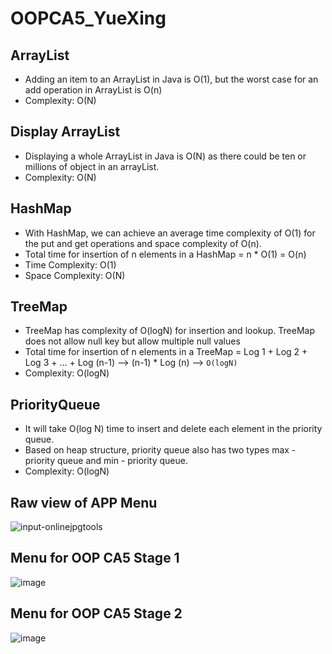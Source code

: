 # OOPCA5_YueXing


## ArrayList
* Adding an item to an ArrayList in Java is O(1), but the worst case for an add operation in ArrayList is O(n)
* Complexity: O(N)


## Display ArrayList
* Displaying a whole ArrayList in Java is O(N) as there could be ten or millions of object in an arrayList.
* Complexity: O(N)


## HashMap
* With HashMap, we can achieve an average time complexity of O(1) for the put and get operations and space complexity of O(n).
* Total time for insertion of n elements in a HashMap = n * O(1) = O(n)
* Time Complexity: O(1)
* Space Complexity: O(N)

## TreeMap 
* TreeMap has complexity of O(logN) for insertion and lookup. TreeMap does not allow null key but allow multiple null values
* Total  time for insertion of n elements in a TreeMap = Log 1 + Log 2 + Log 3 + ... + Log (n-1) --> (n-1) * Log (n) --> `O(logN)`
* Complexity: O(logN)


## PriorityQueue
* It will take O(log N) time to insert and delete each element in the priority queue.
* Based on heap structure, priority queue also has two types max - priority queue and min - priority queue.
* Complexity: O(logN)

## Raw view of APP Menu
![input-onlinejpgtools](https://user-images.githubusercontent.com/93914097/161160950-7e122e06-e5f5-43f2-82a5-c94306b5ac27.jpg)

## Menu for OOP CA5 Stage 1
![image](https://user-images.githubusercontent.com/93914097/161161177-c3fa65bd-2055-4f37-9acf-30e5893ff6ef.png)

## Menu for OOP CA5 Stage 2
![image](https://user-images.githubusercontent.com/93914097/161161295-963e534e-bbf8-488d-b5bf-ea859fa938bf.png)

